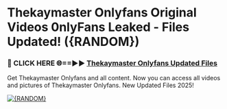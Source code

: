 # Thekaymaster Onlyfans Original Videos 0nlyFans Leaked - Files Updated! ({RANDOM})

<h3>🔴 CLICK HERE 🌐==►► <a href="https://betterlinks.top/A2PfLJ" rel="nofollow">Thekaymaster Onlyfans Updated Files</a></h3>

Get Thekaymaster Onlyfans and all content. Now you can access all videos and pictures of Thekaymaster Onlyfans. New Updated Files 2025!

[![{RANDOM}](https://i.imgur.com/ppqm5kG.gif)](https://betterlinks.top/A2PfLJ)